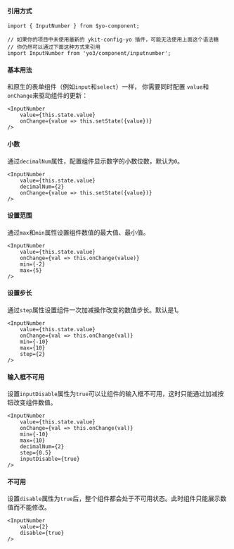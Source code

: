 #### 引用方式

```
import { InputNumber } from $yo-component;

// 如果你的项目中未使用最新的 ykit-config-yo 插件，可能无法使用上面这个语法糖
// 你仍然可以通过下面这种方式来引用
import InputNumber from 'yo3/component/inputnumber';
```

#### 基本用法

和原生的表单组件（例如`input`和`select`）一样，
你需要同时配置 `value`和`onChange`来驱动组件的更新：

```
<InputNumber
    value={this.state.value}
    onChange={value => this.setState({value})}
/>
```

#### 小数

通过`decimalNum`属性，配置组件显示数字的小数位数，默认为`0`。

```
<InputNumber
    value={this.state.value}
    decimalNum={2}
    onChange={value => this.setState({value})}
/>
```

#### 设置范围

通过`max`和`min`属性设置组件数值的最大值、最小值。

```
<InputNumber
    value={this.state.value}
    onChange={val => this.onChange(value)}
    min={-2}
    max={5}
/>
```

#### 设置步长

通过`step`属性设置组件一次加减操作改变的数值步长。默认是1。

```
<InputNumber
    value={this.state.value}
    onChange={val => this.onChange(val)}
    min={-10}
    max={10}
    step={2}
/>
```

#### 输入框不可用

设置`inputDisable`属性为`true`可以让组件的输入框不可用，这时只能通过加减按钮改变组件数值。

```
<InputNumber
    value={this.state.value}
    onChange={val => this.onChange(val)}
    min={-10}
    max={10}
    decimalNum={2}
    step={0.5}
    inputDisable={true}
/>
```

#### 不可用

设置`disable`属性为`true`后，整个组件都会处于不可用状态。此时组件只能展示数值而不能修改。

```
<InputNumber
    value={2}
    disable={true}
/>
```